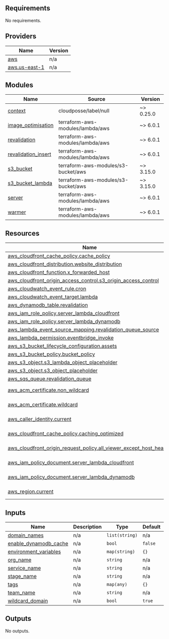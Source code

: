 <!-- BEGIN_TF_DOCS -->
## Requirements

No requirements.

## Providers

| Name | Version |
|------|---------|
| <a name="provider_aws"></a> [aws](#provider\_aws) | n/a |
| <a name="provider_aws.us-east-1"></a> [aws.us-east-1](#provider\_aws.us-east-1) | n/a |

## Modules

| Name | Source | Version |
|------|--------|---------|
| <a name="module_context"></a> [context](#module\_context) | cloudposse/label/null | ~> 0.25.0 |
| <a name="module_image_optimisation"></a> [image\_optimisation](#module\_image\_optimisation) | terraform-aws-modules/lambda/aws | ~> 6.0.1 |
| <a name="module_revalidation"></a> [revalidation](#module\_revalidation) | terraform-aws-modules/lambda/aws | ~> 6.0.1 |
| <a name="module_revalidation_insert"></a> [revalidation\_insert](#module\_revalidation\_insert) | terraform-aws-modules/lambda/aws | ~> 6.0.1 |
| <a name="module_s3_bucket"></a> [s3\_bucket](#module\_s3\_bucket) | terraform-aws-modules/s3-bucket/aws | ~> 3.15.0 |
| <a name="module_s3_bucket_lambda"></a> [s3\_bucket\_lambda](#module\_s3\_bucket\_lambda) | terraform-aws-modules/s3-bucket/aws | ~> 3.15.0 |
| <a name="module_server"></a> [server](#module\_server) | terraform-aws-modules/lambda/aws | ~> 6.0.1 |
| <a name="module_warmer"></a> [warmer](#module\_warmer) | terraform-aws-modules/lambda/aws | ~> 6.0.1 |

## Resources

| Name | Type |
|------|------|
| [aws_cloudfront_cache_policy.cache_policy](https://registry.terraform.io/providers/hashicorp/aws/latest/docs/resources/cloudfront_cache_policy) | resource |
| [aws_cloudfront_distribution.website_distribution](https://registry.terraform.io/providers/hashicorp/aws/latest/docs/resources/cloudfront_distribution) | resource |
| [aws_cloudfront_function.x_forwarded_host](https://registry.terraform.io/providers/hashicorp/aws/latest/docs/resources/cloudfront_function) | resource |
| [aws_cloudfront_origin_access_control.s3_origin_access_control](https://registry.terraform.io/providers/hashicorp/aws/latest/docs/resources/cloudfront_origin_access_control) | resource |
| [aws_cloudwatch_event_rule.cron](https://registry.terraform.io/providers/hashicorp/aws/latest/docs/resources/cloudwatch_event_rule) | resource |
| [aws_cloudwatch_event_target.lambda](https://registry.terraform.io/providers/hashicorp/aws/latest/docs/resources/cloudwatch_event_target) | resource |
| [aws_dynamodb_table.revalidation](https://registry.terraform.io/providers/hashicorp/aws/latest/docs/resources/dynamodb_table) | resource |
| [aws_iam_role_policy.server_lambda_cloudfront](https://registry.terraform.io/providers/hashicorp/aws/latest/docs/resources/iam_role_policy) | resource |
| [aws_iam_role_policy.server_lambda_dynamodb](https://registry.terraform.io/providers/hashicorp/aws/latest/docs/resources/iam_role_policy) | resource |
| [aws_lambda_event_source_mapping.revalidation_queue_source](https://registry.terraform.io/providers/hashicorp/aws/latest/docs/resources/lambda_event_source_mapping) | resource |
| [aws_lambda_permission.eventbridge_invoke](https://registry.terraform.io/providers/hashicorp/aws/latest/docs/resources/lambda_permission) | resource |
| [aws_s3_bucket_lifecycle_configuration.assets](https://registry.terraform.io/providers/hashicorp/aws/latest/docs/resources/s3_bucket_lifecycle_configuration) | resource |
| [aws_s3_bucket_policy.bucket_policy](https://registry.terraform.io/providers/hashicorp/aws/latest/docs/resources/s3_bucket_policy) | resource |
| [aws_s3_object.s3_lambda_object_placeholder](https://registry.terraform.io/providers/hashicorp/aws/latest/docs/resources/s3_object) | resource |
| [aws_s3_object.s3_object_placeholder](https://registry.terraform.io/providers/hashicorp/aws/latest/docs/resources/s3_object) | resource |
| [aws_sqs_queue.revalidation_queue](https://registry.terraform.io/providers/hashicorp/aws/latest/docs/resources/sqs_queue) | resource |
| [aws_acm_certificate.non_wildcard](https://registry.terraform.io/providers/hashicorp/aws/latest/docs/data-sources/acm_certificate) | data source |
| [aws_acm_certificate.wildcard](https://registry.terraform.io/providers/hashicorp/aws/latest/docs/data-sources/acm_certificate) | data source |
| [aws_caller_identity.current](https://registry.terraform.io/providers/hashicorp/aws/latest/docs/data-sources/caller_identity) | data source |
| [aws_cloudfront_cache_policy.caching_optimized](https://registry.terraform.io/providers/hashicorp/aws/latest/docs/data-sources/cloudfront_cache_policy) | data source |
| [aws_cloudfront_origin_request_policy.all_viewer_except_host_header](https://registry.terraform.io/providers/hashicorp/aws/latest/docs/data-sources/cloudfront_origin_request_policy) | data source |
| [aws_iam_policy_document.server_lambda_cloudfront](https://registry.terraform.io/providers/hashicorp/aws/latest/docs/data-sources/iam_policy_document) | data source |
| [aws_iam_policy_document.server_lambda_dynamodb](https://registry.terraform.io/providers/hashicorp/aws/latest/docs/data-sources/iam_policy_document) | data source |
| [aws_region.current](https://registry.terraform.io/providers/hashicorp/aws/latest/docs/data-sources/region) | data source |

## Inputs

| Name | Description | Type | Default | Required |
|------|-------------|------|---------|:--------:|
| <a name="input_domain_names"></a> [domain\_names](#input\_domain\_names) | n/a | `list(string)` | n/a | yes |
| <a name="input_enable_dynamodb_cache"></a> [enable\_dynamodb\_cache](#input\_enable\_dynamodb\_cache) | n/a | `bool` | `false` | no |
| <a name="input_environment_variables"></a> [environment\_variables](#input\_environment\_variables) | n/a | `map(string)` | `{}` | no |
| <a name="input_org_name"></a> [org\_name](#input\_org\_name) | n/a | `string` | n/a | yes |
| <a name="input_service_name"></a> [service\_name](#input\_service\_name) | n/a | `string` | n/a | yes |
| <a name="input_stage_name"></a> [stage\_name](#input\_stage\_name) | n/a | `string` | n/a | yes |
| <a name="input_tags"></a> [tags](#input\_tags) | n/a | `map(any)` | `{}` | no |
| <a name="input_team_name"></a> [team\_name](#input\_team\_name) | n/a | `string` | n/a | yes |
| <a name="input_wildcard_domain"></a> [wildcard\_domain](#input\_wildcard\_domain) | n/a | `bool` | `true` | no |

## Outputs

No outputs.
<!-- END_TF_DOCS -->